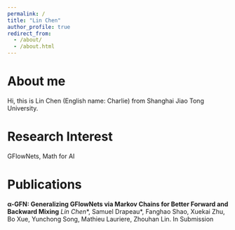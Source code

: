 ```yaml
---
permalink: /
title: "Lin Chen"
author_profile: true
redirect_from: 
  - /about/
  - /about.html
---
```


<script>
MathJax = {
  tex: {
    inlineMath: [['$', '$'], ['\\(', '\\)']]
  }
};
</script>
<script src="https://cdn.jsdelivr.net/npm/mathjax@3/es5/tex-chtml.js" async></script>


About me
=====

Hi, this is Lin Chen (English name: Charlie) from Shanghai Jiao Tong University.


Research Interest
=====

GFlowNets, Math for AI

Publications
======

**α-GFN: Generalizing GFlowNets via Markov Chains for Better Forward and Backward Mixing** 
*Lin Chen*\*, Samuel Drapeau\*, Fanghao Shao, Xuekai Zhu, Bo Xue, Yunchong Song, Mathieu Lauriere, Zhouhan Lin.
In Submission




